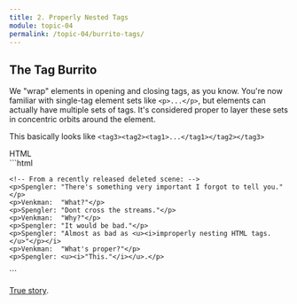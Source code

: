 ```yaml
---
title: 2. Properly Nested Tags
module: topic-04
permalink: /topic-04/burrito-tags/
---
```


<div class="divider-heading"></div>

## The Tag Burrito
We "wrap" elements in opening and closing tags, as you know. You're now familiar with single-tag element sets like `<p>...</p>`, but elements can actually have multiple sets of tags. It's considered proper to layer these sets in concentric orbits around the element.

This basically looks like `<tag3><tag2><tag1>...</tag1></tag2></tag3>`


<div id="code-heading">HTML</div>
```html
<!DOCTYPE html>

<html>
  <body>

    <!-- From a recently released deleted scene: -->
    <p>Spengler: "There's something very important I forgot to tell you."</p>
    <p>Venkman:  "What?"</p>
    <p>Spengler: "Dont cross the streams."</p>
    <p>Venkman:  "Why?"</p>
    <p>Spengler: "It would be bad."</p>
    <p>Spengler: "Almost as bad as <u><i>improperly nesting HTML tags.</u>"</p></i>
    <p>Venkman:  "What's proper?"</p>
    <p>Spengler: <u><i>"This."</i></u>.</p>

  </body>
</html>
```


<p class="img-caption"><a href="https://youtu.be/jyaLZHiJJnE" target="_blank">True story<a/>.<p>
